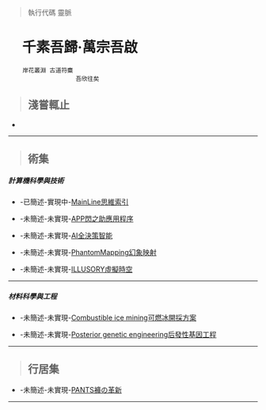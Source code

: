 > 執行代碼 靈脈


# &emsp;千素吾歸·萬宗吾啟
        岸花叢淵 古道符麋
                       吾欣往矣




> ## 淺嘗輒止
*

* * *

> ## 術集

##### 計算機科學與技術
* -已簡述-實現中-[MainLine思維索引](https://github.com/Lost-Monument/NeuralLine/tree/%E8%A1%93%E9%9B%86-COMPUTER/%E6%80%9D%E7%B6%AD%E7%B4%A2%E5%BC%95)

* -未簡述-未實現-[APP閃之助應用程序](https://github.com/Lost-Monument/NeuralLine/tree/%E8%A1%93%E9%9B%86-COMPUTER/%E9%96%83%E4%B9%8B%E5%8A%A9%E6%87%89%E7%94%A8%E7%A8%8B%E5%BA%8F)
* -未簡述-未實現-[AI全決策智能](https://github.com/Lost-Monument/NeuralLine/tree/%E8%A1%93%E9%9B%86-COMPUTER/%E5%85%A8%E6%B1%BA%E7%AD%96%E6%99%BA%E8%83%BD)

* -未簡述-未實現-[PhantomMapping幻象映射](https://github.com/Lost-Monument/NeuralLine/tree/%E8%A1%93%E9%9B%86-COMPUTER/%E5%B9%BB%E8%B1%A1%E6%98%A0%E5%B0%84)
* -未簡述-未實現-[ILLUSORY虛擬時空](https://github.com/Lost-Monument/NeuralLine/tree/%E8%A1%93%E9%9B%86-COMPUTER/%E8%99%9B%E6%93%AC%E6%99%82%E7%A9%BA)

* * *

##### 材料科學與工程
* -未簡述-未實現-[Combustible ice mining可燃冰開採方案](https://github.com/Lost-Monument/NeuralLine/tree/%E8%A1%93%E9%9B%86-MATERIAL/%E5%8F%AF%E7%87%83%E5%86%B0%E9%96%8B%E6%8E%A1%E6%96%B9%E6%A1%88)

* -未簡述-未實現-[Posterior genetic engineering后發性基因工程](https://github.com/Lost-Monument/NeuralLine/tree/%E8%A1%93%E9%9B%86-MATERIAL/%E5%90%8E%E7%99%BC%E6%80%A7%E5%9F%BA%E5%9B%A0%E5%B7%A5%E7%A8%8B)

* * *

> ## 行居集
* -未簡述-未實現-[PANTS褲の革新](https://github.com/Lost-Monument/NeuralLine/tree/%E8%A1%8C%E5%B1%85%E9%9B%86/%E8%A4%B2%E3%81%AE%E9%9D%A9%E6%96%B0)

* * *

